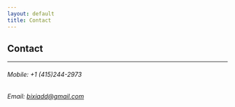```yaml
---
layout: default
title: Contact
---
```


## Contact

---

###### Mobile: +1 (415)244-2973

###### Email: bixiadd@gmail.com
